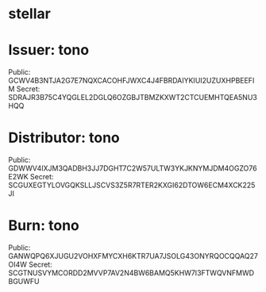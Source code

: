 # stellar

# Issuer: tono
Public:
GCWV4B3NTJA2G7E7NQXCACOHFJWXC4J4FBRDAIYKIUI2UZUXHPBEEFIM
Secret:
SDRAJR3B75C4YQGLEL2DGLQ6OZGBJTBMZKXWT2CTCUEMHTQEA5NU3HQQ

# Distributor: tono
Public:
GDWWV4IXJM3QADBH3JJ7DGHT7C2W57ULTW3YKJKNYMJDM4OGZO76E2WK
Secret:
SCGUXEGTYLOVGQKSLLJSCVS3Z5R7RTER2KXGI62DTOW6ECM4XCK225JI

# Burn: tono
Public:
GANWQPQ6XJUGU2VOHXFMYCXH6KTR7UA7JSOLG43ONYRQOCQQAQ27OI4W
Secret:
SCGTNUSVYMCORDD2MVVP7AV2N4BW6BAMQ5KHW7I3FTWQVNFMWDBGUWFU
